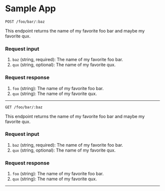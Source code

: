 # Sample App

`POST /foo/bar/:baz`

This endpoint returns the name of my favorite foo bar and maybe my favorite qux.

### Request input

1. `baz` (string, required): The name of my favorite foo bar.
1. `qux` (string, optional): The name of my favorite qux.

### Request response

1. `foo` (string): The name of my favorite foo bar.
1. `qux` (string): The name of my favorite qux.

---

`GET /foo/bar/:baz`

This endpoint returns the name of my favorite foo bar and maybe my favorite qux.

### Request input

1. `baz` (string, required): The name of my favorite foo bar.
1. `qux` (string, optional): The name of my favorite qux.

### Request response

1. `foo` (string): The name of my favorite foo bar.
1. `qux` (string): The name of my favorite qux.

---
